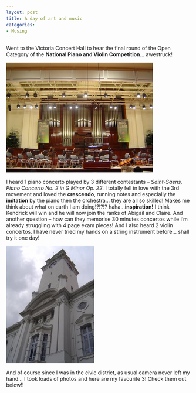 ```yaml
---
layout: post
title: A day of art and music
categories:
- Musing
---
```


Went to the Victoria Concert Hall to hear the final round of the Open Category of the **National Piano and Violin Competition**... awestruck!

![](/img/DSC02231.jpg)

I heard 1 piano concerto played by 3 different contestants – _Saint-Saens, Piano Concerto No. 2 in G Minor Op. 22._ I totally fell in love with the 3rd movement and loved the **crescendo**, running notes and especially the **imitation** by the piano then the orchestra... they are all so skilled! Makes me think about what on earth I am doing!?!?!? haha...**inspiration!** I think Kendrick will win and he will now join the ranks of Abigail and Claire. And another question – how can they memorise 30 minutes concertos while I’m already struggling with 4 page exam pieces! And I also heard 2 violin concertos. I have never tried my hands on a string instrument before... shall try it one day!

![](/img/DSC02232.jpg)

And of course since I was in the civic district, as usual camera never left my hand... I took loads of photos and here are my favourite 3! Check them out below!!
